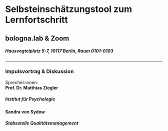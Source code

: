 # Selbsteinschätzungstool zum Lernfortschritt  
## bologna.lab & Zoom 
##### Hausvogteiplatz 5-7, 10117 Berlin, Raum 0101-0103
---
### Impulsvortrag & Diskussion
Sprecher:innen: \
**Prof. Dr. Matthias Ziegler**  
##### Institut für Psychologie 
**Sandra von Sydow**  
##### Stabsstelle Qualitätsmanagement   
